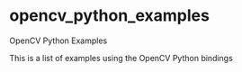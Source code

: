 opencv_python_examples
======================

OpenCV Python Examples

This is a list of examples using the OpenCV Python bindings
